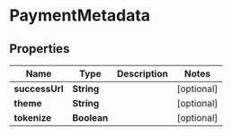 # PaymentMetadata

## Properties
Name | Type | Description | Notes
------------ | ------------- | ------------- | -------------
**successUrl** | **String** |  |  [optional]
**theme** | **String** |  |  [optional]
**tokenize** | **Boolean** |  |  [optional]

